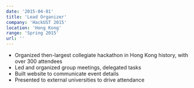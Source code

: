 ```yaml
---
date: '2015-04-01'
title: 'Lead Organizer'
company: 'HackUST 2015'
location: 'Hong Kong'
range: 'Spring 2015'
url: ''
---
```


- Organized then-largest collegiate hackathon in Hong Kong history, with over 300 attendees
- Led and organized group meetings, delegated tasks
- Built website to communicate event details
- Presented to external universities to drive attendance
